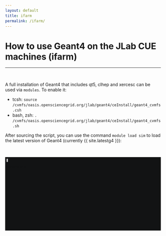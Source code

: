 ```yaml
---
layout: default
title: ifarm 
permalink: /ifarm/
---
```





# How to use Geant4 on the JLab CUE machines (ifarm)

---

<br/>


A full installation of Geant4 that includes qt5, clhep and xercesc can be used via `modules`. To enable it:

- tcsh: `source /cvmfs/oasis.opensciencegrid.org/jlab/geant4/ceInstall/geant4_cvmfs.csh`
- bash, zsh: `. /cvmfs/oasis.opensciencegrid.org/jlab/geant4/ceInstall/geant4_cvmfs.sh`

After sourcing the script, you can use the command `module load sim` to load the latest 
version of Geant4 (currently {{ site.latestg4 }}):

<br/>


![ifarm](/assets/gifs/ifarm.gif)


